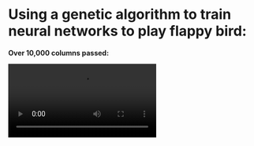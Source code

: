 # Using a genetic algorithm to train neural networks to play flappy bird:

**Over 10,000 columns passed:**

![vid](https://github.com/alexyzha/ML-Flappy/blob/main/visuals/10k.mov)

